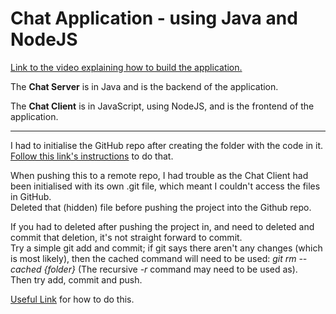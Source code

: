 # Chat Application - using Java and NodeJS

[Link to the video explaining how to build the application.](https://www.youtube.com/watch?v=o_IjEDAuo8Y&t=1994s)

The **Chat Server** is in Java and is the backend of the application.

The **Chat Client** is in JavaScript, using NodeJS, and is the frontend of the application.

<hr>

I had to initialise the GitHub repo after creating the folder with the code in it.<br>
[Follow this link's instructions](https://docs.github.com/en/migrations/importing-source-code/using-the-command-line-to-import-source-code/adding-locally-hosted-code-to-github)
to do that.

When pushing this to a remote repo, I had trouble as the Chat Client had been initialised with its own .git file, which
meant I couldn't access the files in GitHub.<br>
Deleted that (hidden) file before pushing the project into the Github repo.

If you had to deleted after pushing the project in, and need to deleted and commit that deletion, it's not straight forward to commit.<br>
Try a simple git add and commit; if git says there aren't any changes (which is most likely), then the cached command
will need to be used: *git rm --cached {folder}* (The recursive *-r* command may need to be used as).<br>
Then try add, commit and push.

[Useful Link](https://stackoverflow.com/questions/63442245/github-arrow-on-folder-cant-open#:~:text=2%20Answers&text=That%20icon%20is%20to%20indicate,hidden%20items%20and%20click%20it.)
for how to do this.
